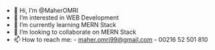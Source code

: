 - 👋 Hi, I’m @MaherOMRI
- 👀 I’m interested in WEB Development
- 🌱 I’m currently learning MERN Stack
- 💞️ I’m looking to collaborate on MERN Stack
- 📫 How to reach me: 
                - maher.omri99@gmail.com 
                - 00216 52 501 810

<!---
MaherOMRI/MaherOMRI is a ✨ special ✨ repository because its `README.md` (this file) appears on your GitHub profile.
You can click the Preview link to take a look at your changes.
--->

